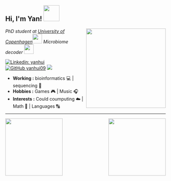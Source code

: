 <h2> Hi, I'm Yan! <img src="https://media.giphy.com/media/XbsO51SFsJgome55fB/source.gif" width="50"></h2>
<img align='right' src="https://media.giphy.com/media/EOfr3pMsihGmzZFo2B/source.gif" width="250">
<p><em>PhD student at <a href="https://www.ku.dk/">University of Copenhagen</a><img src="https://media.giphy.com/media/H1qAEy85tdGzHDjvaC/source.gif" width="30"> Microbiome decoder <img src="https://media.giphy.com/media/WUlplcMpOCEmTGBtBW/giphy.gif" width="30">
</em></p>

[![Linkedin: yanhui](https://img.shields.io/badge/-yanhui-blue?style=flat-square&logo=Linkedin&logoColor=white&link=https://www.linkedin.com/in/yan-hui-376870a5/)](https://www.linkedin.com/in/yan-hui-376870a5/)
[![GitHub yanhui09](https://img.shields.io/github/followers/yanhui09?label=follow&style=social)](https://github.com/yanhui09)
![](https://komarev.com/ghpvc/?username=yanhui09&style=flat-square)

-  **Working :**  bioinformatics :computer: | sequencing :dna: 
-  **Hobbies :** Games :video_game: | Music :headphones:
-  **Interests :** Could coumputing :cloud: | Math :1234: | Languages :capital_abcd:
---------------------------------------------------------------------------------------------------------------------------------------------------------------------------------
<img align="right" height="180" src="https://github-readme-stats.vercel.app/api/top-langs/?username=yanhui09&show_icons=true&layout=compact&langs_count=8" />
<img height="180" src="https://github-readme-stats.vercel.app/api?username=yanhui09&&theme=default" />

